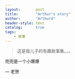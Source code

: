 ```yaml
---
layout:       post
title:        "Arthur's story"
author:       "Arthurd"
header-style: text
catalog:      true
tags:
    - 故事
---
```


> 这是我儿子的有趣故事集。。。

兜兜是一个小爆爆

— 老贺
